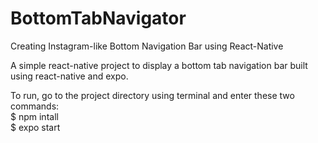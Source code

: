 # BottomTabNavigator
Creating Instagram-like Bottom Navigation Bar using React-Native

A simple react-native project to display a bottom tab navigation bar built using react-native and expo.

To run, go to the project directory using terminal and enter these two commands:  
  $ npm intall  
  $ expo start  
